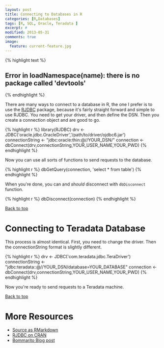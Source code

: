 ```yaml
---
layout: post
title: Connecting to Databases in R
categories: [R,Databases]
tags: [R, SQL, Oracle, Teradata ]
excerpt: #
modified: 2013-05-31
comments: true
image:
  feature: current-feature.jpg
---
```



{% highlight text %}
## Error in loadNamespace(name): there is no package called 'devtools'
{% endhighlight %}

There are many ways to connect to a database in R, the one I prefer is to use the [RJDBC](https://github.com/s-u/RJDBC) package, because it's fairly straight forward and simple to use RJDBC.  You need to get your driver, and then define the DSN.  Then you create a connection object and are good to go.


{% highlight r %}
library(RJDBC)
drv <- JDBC('oracle.jdbc.OracleDriver','/path/to/driver/ojdbc6.jar')
connectionString <- "jdbc:oracle:thin:@//YOUR_DSN/"
connection <- dbConnect(drv,connectionString,YOUR_USER_NAME,YOUR_PWD)
{% endhighlight %}

Now you can use all sorts of functions to send requests to the database.


{% highlight r %}
dbGetQuery(connection, 'select * from table')
{% endhighlight %}

When you're done, you can and *should* disconnect with `dbDisconnect` function.


{% highlight r %}
dbDisconnect(connection)
{% endhighlight %}

<a href="#top">Back to top</a>

# Connecting to Teradata Database

This process is almost identical.  First, you need to change the driver. Then the connectionString format is slightly different.


{% highlight r %}
drv <- JDBC('com.teradata.jdbc.TeraDriver')
connectionString <- "jdbc:teradata::@//YOUR_DSN/database=YOUR_DATABASE"
connection <- dbConnect(drv,connectionString,YOUR_USER_NAME,YOUR_PWD)
{% endhighlight %}

Now you're ready to send requests to a Teradata machine.

<a href="#top">Back to top</a>

# More Resources
- [Source as RMarkdown](https://github.com/rweyant/bertplot/)
- [RJDBC on CRAN](https://cran.r-project.org/web/packages/RJDBC/index.html)
- [Bommarito Blog post](http://bommaritollc.com/2012/11/connecting-r-to-an-oracle-database-with-rjdbc/?utm_source=rss&utm_medium=rss&utm_campaign=connecting-r-to-an-oracle-database-with-rjdbc)
